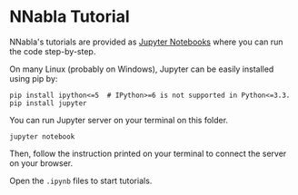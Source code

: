 # NNabla Tutorial

NNabla's tutorials are provided as [Jupyter Notebooks](http://jupyter.org/)
where you can run the code step-by-step.

On many Linux (probably on Windows), Jupyter can be easily installed using pip by:

```shell
pip install ipython<=5  # IPython>=6 is not supported in Python<=3.3.
pip install jupyter
```


You can run Jupyter server on your terminal on this folder.

```shell
jupyter notebook
```

Then, follow the instruction printed on your terminal to connect the server
on your browser.

Open the `.ipynb` files to start tutorials.
